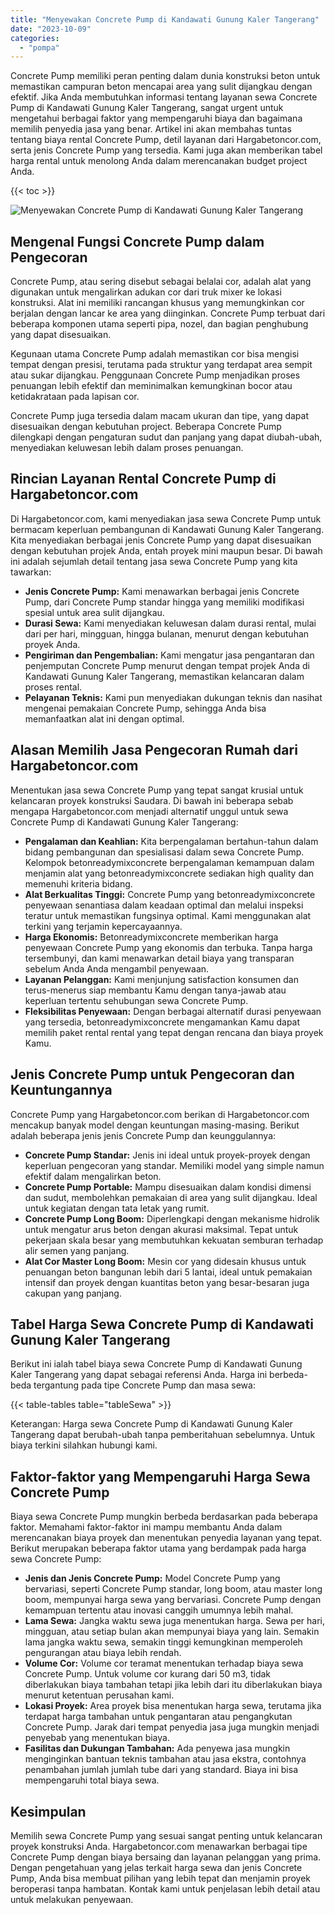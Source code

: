 ```yaml
---
title: "Menyewakan Concrete Pump di Kandawati Gunung Kaler Tangerang"
date: "2023-10-09"
categories: 
  - "pompa"
---
```




Concrete Pump memiliki peran penting dalam dunia konstruksi beton untuk memastikan campuran beton mencapai area yang sulit dijangkau dengan efektif. Jika Anda membutuhkan informasi tentang layanan sewa Concrete Pump di Kandawati Gunung Kaler Tangerang, sangat urgent untuk mengetahui berbagai faktor yang mempengaruhi biaya dan bagaimana memilih penyedia jasa yang benar. Artikel ini akan membahas tuntas tentang biaya rental Concrete Pump, detil layanan dari Hargabetoncor.com, serta jenis Concrete Pump yang tersedia. Kami juga akan memberikan tabel harga rental untuk menolong Anda dalam merencanakan budget project Anda.

{{< toc >}}

![Menyewakan Concrete Pump di Kandawati Gunung Kaler Tangerang](https://hargareadymixid.github.io/pompa/concrete-pump%20(25).png)

## Mengenal Fungsi Concrete Pump dalam Pengecoran

Concrete Pump, atau sering disebut sebagai belalai cor, adalah alat yang digunakan untuk mengalirkan adukan cor dari truk mixer ke lokasi konstruksi. Alat ini memiliki rancangan khusus yang memungkinkan cor berjalan dengan lancar ke area yang diinginkan. Concrete Pump terbuat dari beberapa komponen utama seperti pipa, nozel, dan bagian penghubung yang dapat disesuaikan.

Kegunaan utama Concrete Pump adalah memastikan cor bisa mengisi tempat dengan presisi, terutama pada struktur yang terdapat area sempit atau sukar dijangkau. Penggunaan Concrete Pump menjadikan proses penuangan lebih efektif dan meminimalkan kemungkinan bocor atau ketidakrataan pada lapisan cor.

Concrete Pump juga tersedia dalam macam ukuran dan tipe, yang dapat disesuaikan dengan kebutuhan project. Beberapa Concrete Pump dilengkapi dengan pengaturan sudut dan panjang yang dapat diubah-ubah, menyediakan keluwesan lebih dalam proses penuangan.

## Rincian Layanan Rental Concrete Pump di Hargabetoncor.com

Di Hargabetoncor.com, kami menyediakan jasa sewa Concrete Pump untuk bermacam keperluan pembangunan di Kandawati Gunung Kaler Tangerang. Kita menyediakan berbagai jenis Concrete Pump yang dapat disesuaikan dengan kebutuhan projek Anda, entah proyek mini maupun besar. Di bawah ini adalah sejumlah detail tentang jasa sewa Concrete Pump yang kita tawarkan:

- **Jenis Concrete Pump:** Kami menawarkan berbagai jenis Concrete Pump, dari Concrete Pump standar hingga yang memiliki modifikasi spesial untuk area sulit dijangkau.
- **Durasi Sewa:** Kami menyediakan keluwesan dalam durasi rental, mulai dari per hari, mingguan, hingga bulanan, menurut dengan kebutuhan proyek Anda.
- **Pengiriman dan Pengembalian:** Kami mengatur jasa pengantaran dan penjemputan Concrete Pump menurut dengan tempat projek Anda di Kandawati Gunung Kaler Tangerang, memastikan kelancaran dalam proses rental.
- **Pelayanan Teknis:** Kami pun menyediakan dukungan teknis dan nasihat mengenai pemakaian Concrete Pump, sehingga Anda bisa memanfaatkan alat ini dengan optimal.

## Alasan Memilih Jasa Pengecoran Rumah dari Hargabetoncor.com

Menentukan jasa sewa Concrete Pump yang tepat sangat krusial untuk kelancaran proyek konstruksi Saudara. Di bawah ini beberapa sebab mengapa Hargabetoncor.com menjadi alternatif unggul untuk sewa Concrete Pump di Kandawati Gunung Kaler Tangerang:

- **Pengalaman dan Keahlian:** Kita berpengalaman bertahun-tahun dalam bidang pembangunan dan spesialisasi dalam sewa Concrete Pump. Kelompok betonreadymixconcrete berpengalaman kemampuan dalam menjamin alat yang betonreadymixconcrete sediakan high quality dan memenuhi kriteria bidang.
- **Alat Berkualitas Tinggi:** Concrete Pump yang betonreadymixconcrete penyewaan senantiasa dalam keadaan optimal dan melalui inspeksi teratur untuk memastikan fungsinya optimal. Kami menggunakan alat terkini yang terjamin kepercayaannya.
- **Harga Ekonomis:** Betonreadymixconcrete memberikan harga penyewaan Concrete Pump yang ekonomis dan terbuka. Tanpa harga tersembunyi, dan kami menawarkan detail biaya yang transparan sebelum Anda Anda mengambil penyewaan.
- **Layanan Pelanggan:** Kami menjunjung satisfaction konsumen dan terus-menerus siap membantu Kamu dengan tanya-jawab atau keperluan tertentu sehubungan sewa Concrete Pump.
- **Fleksibilitas Penyewaan:** Dengan berbagai alternatif durasi penyewaan yang tersedia, betonreadymixconcrete mengamankan Kamu dapat memilih paket rental rental yang tepat dengan rencana dan biaya proyek Kamu.

## Jenis Concrete Pump untuk Pengecoran dan Keuntungannya

Concrete Pump yang Hargabetoncor.com berikan di Hargabetoncor.com mencakup banyak model dengan keuntungan masing-masing. Berikut adalah beberapa jenis jenis Concrete Pump dan keunggulannya:

- **Concrete Pump Standar:** Jenis ini ideal untuk proyek-proyek dengan keperluan pengecoran yang standar. Memiliki model yang simple namun efektif dalam mengalirkan beton.
- **Concrete Pump Portable:** Mampu disesuaikan dalam kondisi dimensi dan sudut, membolehkan pemakaian di area yang sulit dijangkau. Ideal untuk kegiatan dengan tata letak yang rumit.
- **Concrete Pump Long Boom:** Diperlengkapi dengan mekanisme hidrolik untuk mengatur arus beton dengan akurasi maksimal. Tepat untuk pekerjaan skala besar yang membutuhkan kekuatan semburan terhadap alir semen yang panjang.
- **Alat Cor Master Long Boom:** Mesin cor yang didesain khusus untuk penuangan beton bangunan lebih dari 5 lantai, ideal untuk pemakaian intensif dan proyek dengan kuantitas beton yang besar-besaran juga cakupan yang panjang.

## Tabel Harga Sewa Concrete Pump di Kandawati Gunung Kaler Tangerang

Berikut ini ialah tabel biaya sewa Concrete Pump di Kandawati Gunung Kaler Tangerang yang dapat sebagai referensi Anda. Harga ini berbeda-beda tergantung pada tipe Concrete Pump dan masa sewa:

{{< table-tables table="tableSewa" >}}

Keterangan: Harga sewa Concrete Pump di Kandawati Gunung Kaler Tangerang dapat berubah-ubah tanpa pemberitahuan sebelumnya. Untuk biaya terkini silahkan hubungi kami.

## Faktor-faktor yang Mempengaruhi Harga Sewa Concrete Pump

Biaya sewa Concrete Pump mungkin berbeda berdasarkan pada beberapa faktor. Memahami faktor-faktor ini mampu membantu Anda dalam merencanakan biaya proyek dan menentukan penyedia layanan yang tepat. Berikut merupakan beberapa faktor utama yang berdampak pada harga sewa Concrete Pump:

- **Jenis dan Jenis Concrete Pump:** Model Concrete Pump yang bervariasi, seperti Concrete Pump standar, long boom, atau master long boom, mempunyai harga sewa yang bervariasi. Concrete Pump dengan kemampuan tertentu atau inovasi canggih umumnya lebih mahal.
- **Lama Sewa:** Jangka waktu sewa juga menentukan harga. Sewa per hari, mingguan, atau setiap bulan akan mempunyai biaya yang lain. Semakin lama jangka waktu sewa, semakin tinggi kemungkinan memperoleh pengurangan atau biaya lebih rendah.
- **Volume Cor:** Volume cor teramat menentukan terhadap biaya sewa Concrete Pump. Untuk volume cor kurang dari 50 m3, tidak diberlakukan biaya tambahan tetapi jika lebih dari itu diberlakukan biaya menurut ketentuan perusahan kami.
- **Lokasi Proyek:** Area proyek bisa menentukan harga sewa, terutama jika terdapat harga tambahan untuk pengantaran atau pengangkutan Concrete Pump. Jarak dari tempat penyedia jasa juga mungkin menjadi penyebab yang menentukan biaya.
- **Fasilitas dan Dukungan Tambahan:** Ada penyewa jasa mungkin menginginkan bantuan teknis tambahan atau jasa ekstra, contohnya penambahan jumlah jumlah tube dari yang standard. Biaya ini bisa mempengaruhi total biaya sewa.

## Kesimpulan

Memilih sewa Concrete Pump yang sesuai sangat penting untuk kelancaran proyek konstruksi Anda. Hargabetoncor.com menawarkan berbagai tipe Concrete Pump dengan biaya bersaing dan layanan pelanggan yang prima. Dengan pengetahuan yang jelas terkait harga sewa dan jenis Concrete Pump, Anda bisa membuat pilihan yang lebih tepat dan menjamin proyek beroperasi tanpa hambatan. Kontak kami untuk penjelasan lebih detail atau untuk melakukan penyewaan.

